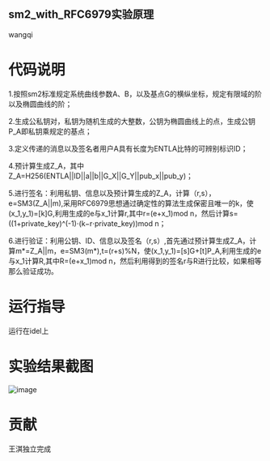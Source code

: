 ## sm2_with_RFC6979实验原理
wangqi
# 代码说明
1.按照sm2标准规定系统曲线参数A、B，以及基点G的横纵坐标，规定有限域的阶以及椭圆曲线的阶；

2.生成公私钥对，私钥为随机生成的大整数，公钥为椭圆曲线上的点，生成公钥P_A即私钥乘规定的基点；

3.定义传递的消息以及签名者用户A具有长度为ENTLA比特的可辨别标识ID；

4.预计算生成Z_A，其中Z_A=H256(ENTLA||ID||a||b||G_X||G_Y||pub_x||pub_y)；

5.进行签名：利用私钥、信息以及预计算生成的Z_A，计算（r,s），e=SM3(Z_A||m),采用RFC6979思想通过确定性的算法生成保密且唯一的k，使(x_1,y_1)=[k]G,利用生成的e与x_1计算r,其中r=(e+x_1)mod n，然后计算s=((1+private_key)^(-1)⋅(k−r⋅private_key))mod n；

6.进行验证：利用公钥、ID、信息以及签名（r,s）,首先通过预计算生成Z_A，计算m*=Z_A||m，e=SM3(m*),t=(r+s)%N，使(x_1,y_1)=[s]G+[t]P_A,利用生成的e与x_1计算R,其中R=(e+x_1)mod n，然后利用得到的签名r与R进行比较，如果相等那么验证成功。
# 运行指导
运行在idel上
# 实验结果截图
![image](https://user-images.githubusercontent.com/105595347/179401468-811fcac6-c260-49d9-a6d0-e63e2202d48d.png)
# 贡献
王淇独立完成
